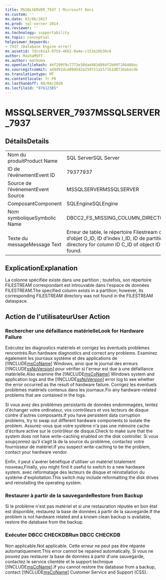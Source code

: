 ```yaml
---
title: MSSQLSERVER_7937 | Microsoft Docs
ms.custom: ''
ms.date: 03/06/2017
ms.prod: sql-server-2014
ms.reviewer: ''
ms.technology: supportability
ms.topic: conceptual
helpviewer_keywords:
- 7937 (Database Engine error)
ms.assetid: 7dcc61a3-975d-4662-8a4e-c153e26b36c6
author: MashaMSFT
ms.author: mathoma
ms.openlocfilehash: 44f299f9c7773e38dad483d084f2b097166460ac
ms.sourcegitcommit: ad4d92dce894592a259721a1571b1d8736abacdb
ms.translationtype: MT
ms.contentlocale: fr-FR
ms.lasthandoff: 08/04/2020
ms.locfileid: "87612385"
---
```

# <a name="mssqlserver_7937"></a><span data-ttu-id="095df-102">MSSQLSERVER_7937</span><span class="sxs-lookup"><span data-stu-id="095df-102">MSSQLSERVER_7937</span></span>
    
## <a name="details"></a><span data-ttu-id="095df-103">Détails</span><span class="sxs-lookup"><span data-stu-id="095df-103">Details</span></span>  
  
|||  
|-|-|  
|<span data-ttu-id="095df-104">Nom du produit</span><span class="sxs-lookup"><span data-stu-id="095df-104">Product Name</span></span>|<span data-ttu-id="095df-105">SQL Server</span><span class="sxs-lookup"><span data-stu-id="095df-105">SQL Server</span></span>|  
|<span data-ttu-id="095df-106">ID de l’événement</span><span class="sxs-lookup"><span data-stu-id="095df-106">Event ID</span></span>|<span data-ttu-id="095df-107">7937</span><span class="sxs-lookup"><span data-stu-id="095df-107">7937</span></span>|  
|<span data-ttu-id="095df-108">Source de l’événement</span><span class="sxs-lookup"><span data-stu-id="095df-108">Event Source</span></span>|<span data-ttu-id="095df-109">MSSQLSERVER</span><span class="sxs-lookup"><span data-stu-id="095df-109">MSSQLSERVER</span></span>|  
|<span data-ttu-id="095df-110">Composant</span><span class="sxs-lookup"><span data-stu-id="095df-110">Component</span></span>|<span data-ttu-id="095df-111">SQLEngine</span><span class="sxs-lookup"><span data-stu-id="095df-111">SQLEngine</span></span>|  
|<span data-ttu-id="095df-112">Nom symbolique</span><span class="sxs-lookup"><span data-stu-id="095df-112">Symbolic Name</span></span>|<span data-ttu-id="095df-113">DBCC2_FS_MISSING_COLUMN_DIRECTORY</span><span class="sxs-lookup"><span data-stu-id="095df-113">DBCC2_FS_MISSING_COLUMN_DIRECTORY</span></span>|  
|<span data-ttu-id="095df-114">Texte du message</span><span class="sxs-lookup"><span data-stu-id="095df-114">Message Text</span></span>|<span data-ttu-id="095df-115">Erreur de table, le répertoire Filestream correspondant à l’ID de colonne C_ID de l’ID d’objet O_ID, ID d’index I_ID, ID de partition PN_ID est introuvable.</span><span class="sxs-lookup"><span data-stu-id="095df-115">Table error: Filestream directory for column ID C_ID of object ID O_ID, index ID I_ID, partition ID PN_ID was not found.</span></span>|  
  
## <a name="explanation"></a><span data-ttu-id="095df-116">Explication</span><span class="sxs-lookup"><span data-stu-id="095df-116">Explanation</span></span>  
 <span data-ttu-id="095df-117">La colonne spécifiée existe dans une partition ; toutefois, son répertoire FILESTREAM correspondant est introuvable dans l'espace de données FILESTREAM.</span><span class="sxs-lookup"><span data-stu-id="095df-117">The specified column exists in a partition; however, its corresponding FILESTREAM directory was not found in the FILESTREAM dataspace.</span></span>  
  
## <a name="user-action"></a><span data-ttu-id="095df-118">Action de l'utilisateur</span><span class="sxs-lookup"><span data-stu-id="095df-118">User Action</span></span>  
  
### <a name="look-for-hardware-failure"></a><span data-ttu-id="095df-119">Rechercher une défaillance matérielle</span><span class="sxs-lookup"><span data-stu-id="095df-119">Look for Hardware Failure</span></span>  
 <span data-ttu-id="095df-120">Exécutez les diagnostics matériels et corrigez les éventuels problèmes rencontrés.</span><span class="sxs-lookup"><span data-stu-id="095df-120">Run hardware diagnostics and correct any problems.</span></span> <span data-ttu-id="095df-121">Examinez également les journaux système et des applications de [!INCLUDE[msCoName](../../includes/msconame-md.md)] Windows, ainsi que le journal des erreurs [!INCLUDE[ssNoVersion](../../includes/ssnoversion-md.md)] pour vérifier si l'erreur est due à une défaillance matérielle.</span><span class="sxs-lookup"><span data-stu-id="095df-121">Also examine the [!INCLUDE[msCoName](../../includes/msconame-md.md)] Windows system and application logs and the [!INCLUDE[ssNoVersion](../../includes/ssnoversion-md.md)] error log to see whether the error occurred as the result of hardware failure.</span></span> <span data-ttu-id="095df-122">Corrigez les éventuels problèmes matériels contenus dans les journaux.</span><span class="sxs-lookup"><span data-stu-id="095df-122">Fix any hardware-related problems that are contained in the logs.</span></span>  
  
 <span data-ttu-id="095df-123">Si vous avez des problèmes persistants de données endommagées, tentez d'échanger votre ordinateur, vos contrôleurs et vos lecteurs de disque contre d'autres composants.</span><span class="sxs-lookup"><span data-stu-id="095df-123">If you have persistent data corruption problems, try to swap out different hardware components to isolate the problem.</span></span> <span data-ttu-id="095df-124">Assurez-vous que votre système n'a pas une mémoire cache d'écriture active sur le contrôleur de disque.</span><span class="sxs-lookup"><span data-stu-id="095df-124">Check to make sure that the system does not have write-caching enabled on the disk controller.</span></span> <span data-ttu-id="095df-125">Si vous soupçonnez qu’il s’agit là de la source du problème, contactez votre fournisseur de matériel.</span><span class="sxs-lookup"><span data-stu-id="095df-125">If you suspect write-caching to be the problem, contact your hardware vendor.</span></span>  
  
 <span data-ttu-id="095df-126">Enfin, il peut s'avérer bénéfique d'utiliser un matériel totalement nouveau,</span><span class="sxs-lookup"><span data-stu-id="095df-126">Finally, you might find it useful to switch to a new hardware system.</span></span> <span data-ttu-id="095df-127">avec reformatage des lecteurs de disque et réinstallation du système d'exploitation.</span><span class="sxs-lookup"><span data-stu-id="095df-127">This switch may include reformatting the disk drives and reinstalling the operating system.</span></span>  
  
### <a name="restore-from-backup"></a><span data-ttu-id="095df-128">Restaurer à partir de la sauvegarde</span><span class="sxs-lookup"><span data-stu-id="095df-128">Restore from Backup</span></span>  
 <span data-ttu-id="095df-129">Si le problème n'est pas matériel et si une restauration réputée en bon état est disponible, restaurez la base de données à partir de la sauvegarde.</span><span class="sxs-lookup"><span data-stu-id="095df-129">If the problem is not hardware related and a known clean backup is available, restore the database from the backup.</span></span>  
  
### <a name="run-dbcc-checkdb"></a><span data-ttu-id="095df-130">Exécuter DBCC CHECKDB</span><span class="sxs-lookup"><span data-stu-id="095df-130">Run DBCC CHECKDB</span></span>  
 <span data-ttu-id="095df-131">Non applicable.</span><span class="sxs-lookup"><span data-stu-id="095df-131">Not applicable.</span></span> <span data-ttu-id="095df-132">Cette erreur ne peut pas être réparée automatiquement.</span><span class="sxs-lookup"><span data-stu-id="095df-132">This error cannot be repaired automatically.</span></span> <span data-ttu-id="095df-133">Si vous ne pouvez pas restaurer la base de données à partir d'une sauvegarde, contactez le service clientèle et le support technique [!INCLUDE[msCoName](../../includes/msconame-md.md)].</span><span class="sxs-lookup"><span data-stu-id="095df-133">If you cannot restore the database from a backup, contact [!INCLUDE[msCoName](../../includes/msconame-md.md)] Customer Service and Support (CSS).</span></span>  
  
  
